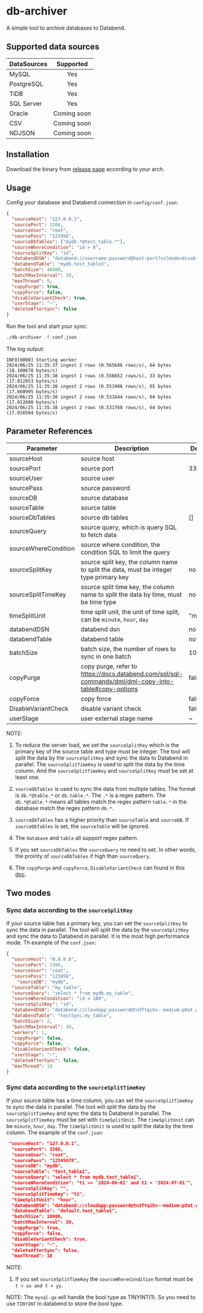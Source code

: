 # db-archiver
A simple tool to archive databases to Databend.

## Supported data sources
| DataSources |  Supported  |
|:------------|:-----------:|
| MySQL       |     Yes     |
| PostgreSQL  |     Yes     |
| TiDB        |     Yes     |
| SQL Server  |     Yes     |
| Oracle      | Coming soon |
| CSV         | Coming soon |
| NDJSON      | Coming soon |


## Installation
Download the binary from [release page](https://github.com/databendcloud/db-archiver/releases) according to your arch.

## Usage

Config your database and Databend connection in `config/conf.json`:
```json
{
  "sourceHost": "127.0.0.1",
  "sourcePort": 3306,
  "sourceUser": "root",
  "sourcePass": "123456",
  "sourceDbTables": ["mydb.*@test_table.*"],
  "sourceWhereCondition": "id > 0",
  "sourceSplitKey": "id",
  "databendDSN": "databend://username:password@host:port?sslmode=disable",
  "databendTable": "mydb.test_table3",
  "batchSize": 40000,
  "batchMaxInterval": 30,
  "maxThread": 5,
  "copyPurge": true,
  "copyForce": false,
  "disableVariantCheck": true,
  "userStage": "~",
  "deleteAfterSync": false
}

```

Run the tool and start your sync:
```bash
./db-archiver -f conf.json
```

The log output:
```
INFO[0000] Starting worker              
2024/06/25 11:35:37 ingest 2 rows (0.565646 rows/s), 64 bytes (18.100678 bytes/s)
2024/06/25 11:35:38 ingest 1 rows (0.556652 rows/s), 33 bytes (17.812853 bytes/s)
2024/06/25 11:35:38 ingest 2 rows (0.551906 rows/s), 65 bytes (17.660995 bytes/s)
2024/06/25 11:35:38 ingest 2 rows (0.531644 rows/s), 64 bytes (17.012600 bytes/s)
2024/06/25 11:35:38 ingest 2 rows (0.531768 rows/s), 64 bytes (17.016584 bytes/s)
```


## Parameter References
| Parameter            | Description                                                                                          | Default  | example                       | required |
|----------------------|------------------------------------------------------------------------------------------------------|----------|-------------------------------|----------|
| sourceHost           | source host                                                                                          |          |                               | true     |
| sourcePort           | source port                                                                                          | 3306     | 3306                          | true     |
| sourceUser           | source user                                                                                          |          |                               | true     |
| sourcePass           | source password                                                                                      |          |                               | true     |
| sourceDB             | source database                                                                                      |          |                               | false     |
| sourceTable          | source table                                                                                         |          |                               | false     |
| sourceDbTables       | source db tables                                                                                     | []       | [db.*@table.*,mydb.*.table.*] | false    |
| sourceQuery          | source query, which is query SQL to fetch data                                                       |          |                               | false     |
| sourceWhereCondition | source where condition, the condition SQL to limit the query                                         |          |                               | false    |
| sourceSplitKey       | source split key, the column name to split the data, must be integer type primary key                | no       | "id"                          | false    |                    | no       | "id"                          | false    |                                        | no       | "id"                          | false    |
| sourceSplitTimeKey   | source split time key, the column name to split the data by time, must be time type                  | no       | "t1"                          | false    |
| timeSplitUnit        | time split unit, the unit of time split, can be `minute`, `hour`, `day`                                                           | "minute" | "day"                         | false    |
| databendDSN          | databend dsn                                                                                         | no       | "http://localhost:8000"       | true     |
| databendTable        | databend table                                                                                       | no       | "db1.tbl"                     | true     |
| batchSize            | batch size, the number of rows to sync in one batch                                                  | 1000     | 1000                          | false    |
| copyPurge            | copy purge, refer to https://docs.databend.com/sql/sql-commands/dml/dml-copy-into-table#copy-options | false    | false                         | false    |
| copyForce            | copy force                                                                                           | false    | false                         | false    |
| DisableVariantCheck  | disable variant check                                                                                | false    | false                         | false    |
| userStage            | user external stage name                                                                             | ~        | ~                             | false    |

NOTE: 

1. To reduce the server load, we set the `sourceSplitKey` which is the primary key of the source table and type must be integer. The tool will split the data by the `sourceSplitKey` and sync the data to Databend in parallel.
The `sourceSplitTimeKey` is used to split the data by the time column. And the `sourceSplitTimeKey` and `sourceSplitKey` must be set at least one.

2. `sourceDbTables` is used to sync the data from multiple tables. The format is `db.*@table.*` or `db.table.*`. The `.*` is a regex pattern. The `db.*@table.*` means all tables match the regex pattern `table.*` in the database match the regex pattern `db.*`.
  
3. `sourceDbTables` has a higher priority than `sourceTable` and `sourceDB`. If `sourceDbTables` is set, the `sourceTable` will be ignored.
  
4. The `database` and `table` all support regex pattern.
 
5. If you set `sourceDbTables` the `sourceQuery` no need to set. In other words, the proirity of `sourceDbTables` if high than `sourceQuery`.

6. The `copyPurge` and `copyForce`, `DisableVariantCheck` can found in this [doc](https://docs.databend.com/sql/sql-commands/dml/dml-copy-into-table#copy-options).


## Two modes
### Sync data according to the `sourceSplitKey`
If your source table has a primary key, you can set the `sourceSplitKey` to sync the data in parallel. The tool will split the data by the `sourceSplitKey` and sync the data to Databend in parallel.
It is the most high performance mode.
Th example of the `conf.json`:
```json
{
  "sourceHost": "0.0.0.0",
  "sourcePort": 3306,
  "sourceUser": "root",
  "sourcePass": "123456",
    "sourceDB": "mydb",
  "sourceTable": "my_table",
  "sourceQuery": "select * from mydb.my_table",
  "sourceWhereCondition": "id < 100",
  "sourceSplitKey": "id",
  "databendDSN": "databend://cloudapp:password@tn3ftqihs--medium-p8at.gw.aws-us-east-2.default.databend.com:443",
  "databendTable": "testSync.my_table",
  "batchSize": 2,
  "batchMaxInterval": 30,
  "workers": 1,
  "copyPurge": false,
  "copyForce": false,
  "disableVariantCheck": false,
  "userStage": "~",
  "deleteAfterSync": false,
  "maxThread": 10
}
```

### Sync data according to the `sourceSplitTimeKey`
If your source table has a time column, you can set the `sourceSplitTimeKey` to sync the data in parallel. The tool will split the data by the `sourceSplitTimeKey` and sync the data to Databend in parallel.
The `sourceSplitTimeKey` must be set with `timeSplitUnit`. The `timeSplitUnit` can be `minute`, `hour`, `day`. The `timeSplitUnit` is used to split the data by the time column.
The example of the `conf.json`:
```json
 "sourceHost": "127.0.0.1",
  "sourcePort": 3306,
  "sourceUser": "root",
  "sourcePass": "12345678",
  "sourceDB": "mydb",
  "sourceTable": "test_table1",
  "sourceQuery": "select * from mydb.test_table1",
  "sourceWhereCondition": "t1 >= '2024-06-01' and t1 < '2024-07-01'",
  "sourceSplitKey": "",
  "sourceSplitTimeKey": "t1",
  "timeSplitUnit": "hour",
  "databendDSN": "databend://cloudapp:password@tn3ftqihs--medium-p8at.gw.aws-us-east-2.default.databend.com:443",
  "databendTable": "default.test_table1",
  "batchSize": 10000,
  "batchMaxInterval": 30,
  "copyPurge": true,
  "copyForce": false,
  "disableVariantCheck": true,
  "userStage": "~",
  "deleteAfterSync": false,
  "maxThread": 10
```
NOTE:

1. If you set `sourceSplitTimeKey` the `sourceWhereCondition` format must be `t > xx and t < yy`.


NOTE: The `mysql-go` will handle the bool type as TINYINT(1). So you need to use `TINYINT` in databend to store the bool type.
